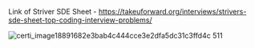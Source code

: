Link of Striver SDE Sheet - https://takeuforward.org/interviews/strivers-sde-sheet-top-coding-interview-problems/

![certi_image18891682e3bab4c444cce3e2dfa5dc31c3ffd4c 511](https://user-images.githubusercontent.com/100675296/208045131-7f2ca270-9ca3-461b-94ee-316228dea4be.jpg)
